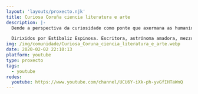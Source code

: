 ```yaml
---
layout: 'layouts/proxecto.njk'
title: Curiosa Coruña ciencia literatura e arte
description: |-
  Dende a perspectiva da curiosidade como ponte que axermana as humanidades e as ciencias, enfíanse os vídeos de varias iniciativas levadas a cabo dende a Coruña ou dende outros lugares de Galicia ( España) cun denominador común: a conciencia e o compromiso coa comunicación da ciencia dende unha óptica que aúna o literario, o artístico, o filosófico. Coa profunda conciencia de habitar un espazotempo e un planeta que precisa do pensamento crítico e do coñecemento amplo, profundo.

  Dirixidos por Estíbaliz Espinosa. Escritora, astrónoma amadora, mezzosoprano.
img: /img/comunidade/Curiosa_Coruna_ciencia_literatura_e_arte.webp
date: 2020-02-02 22:10:13
platform: youtube
type: proxecto
tags:
  - youtube
redes:
  youtube: https://www.youtube.com/channel/UCU6Y-iXk-ph-yvGfIHTaWnQ
---
```

